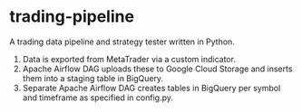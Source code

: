 # trading-pipeline
A trading data pipeline and strategy tester written in Python. 

1. Data is exported from MetaTrader via a custom indicator.
2. Apache Airflow DAG uploads these to Google Cloud Storage and inserts them into a staging table in BigQuery.
3. Separate Apache Airflow DAG creates tables in BigQuery per symbol and timeframe as specified in config.py.
